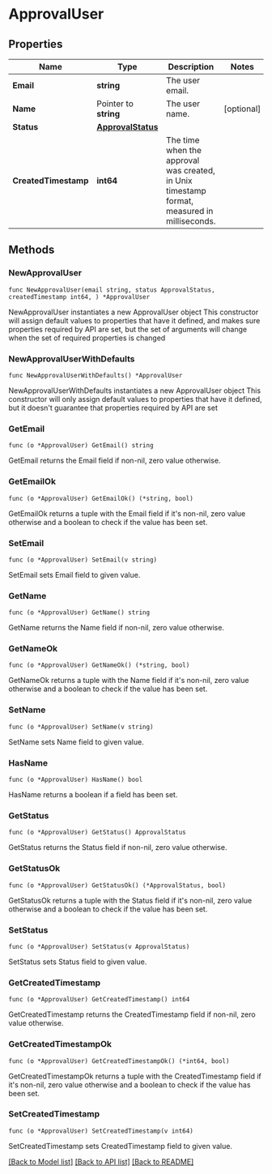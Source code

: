# ApprovalUser

## Properties

Name | Type | Description | Notes
------------ | ------------- | ------------- | -------------
**Email** | **string** | The user email. | 
**Name** | Pointer to **string** | The user name. | [optional] 
**Status** | [**ApprovalStatus**](ApprovalStatus.md) |  | 
**CreatedTimestamp** | **int64** | The time when the approval was created, in Unix timestamp format, measured in milliseconds. | 

## Methods

### NewApprovalUser

`func NewApprovalUser(email string, status ApprovalStatus, createdTimestamp int64, ) *ApprovalUser`

NewApprovalUser instantiates a new ApprovalUser object
This constructor will assign default values to properties that have it defined,
and makes sure properties required by API are set, but the set of arguments
will change when the set of required properties is changed

### NewApprovalUserWithDefaults

`func NewApprovalUserWithDefaults() *ApprovalUser`

NewApprovalUserWithDefaults instantiates a new ApprovalUser object
This constructor will only assign default values to properties that have it defined,
but it doesn't guarantee that properties required by API are set

### GetEmail

`func (o *ApprovalUser) GetEmail() string`

GetEmail returns the Email field if non-nil, zero value otherwise.

### GetEmailOk

`func (o *ApprovalUser) GetEmailOk() (*string, bool)`

GetEmailOk returns a tuple with the Email field if it's non-nil, zero value otherwise
and a boolean to check if the value has been set.

### SetEmail

`func (o *ApprovalUser) SetEmail(v string)`

SetEmail sets Email field to given value.


### GetName

`func (o *ApprovalUser) GetName() string`

GetName returns the Name field if non-nil, zero value otherwise.

### GetNameOk

`func (o *ApprovalUser) GetNameOk() (*string, bool)`

GetNameOk returns a tuple with the Name field if it's non-nil, zero value otherwise
and a boolean to check if the value has been set.

### SetName

`func (o *ApprovalUser) SetName(v string)`

SetName sets Name field to given value.

### HasName

`func (o *ApprovalUser) HasName() bool`

HasName returns a boolean if a field has been set.

### GetStatus

`func (o *ApprovalUser) GetStatus() ApprovalStatus`

GetStatus returns the Status field if non-nil, zero value otherwise.

### GetStatusOk

`func (o *ApprovalUser) GetStatusOk() (*ApprovalStatus, bool)`

GetStatusOk returns a tuple with the Status field if it's non-nil, zero value otherwise
and a boolean to check if the value has been set.

### SetStatus

`func (o *ApprovalUser) SetStatus(v ApprovalStatus)`

SetStatus sets Status field to given value.


### GetCreatedTimestamp

`func (o *ApprovalUser) GetCreatedTimestamp() int64`

GetCreatedTimestamp returns the CreatedTimestamp field if non-nil, zero value otherwise.

### GetCreatedTimestampOk

`func (o *ApprovalUser) GetCreatedTimestampOk() (*int64, bool)`

GetCreatedTimestampOk returns a tuple with the CreatedTimestamp field if it's non-nil, zero value otherwise
and a boolean to check if the value has been set.

### SetCreatedTimestamp

`func (o *ApprovalUser) SetCreatedTimestamp(v int64)`

SetCreatedTimestamp sets CreatedTimestamp field to given value.



[[Back to Model list]](../README.md#documentation-for-models) [[Back to API list]](../README.md#documentation-for-api-endpoints) [[Back to README]](../README.md)


